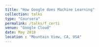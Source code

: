 ```yaml
---
title: "How Google does Machine Learning"
collection: talks
type: "Coursera"
permalink: /talks/f_certi
venue: "Google Cloud"
date: May 2018
location : "Mountain View, CA, USA"
---
```

